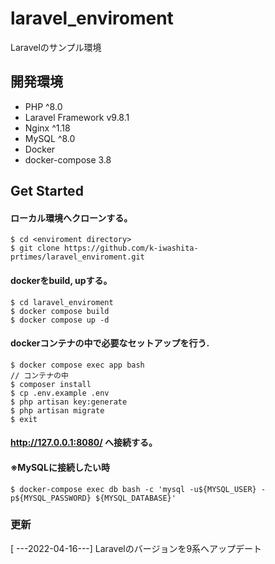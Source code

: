 # laravel_enviroment
Laravelのサンプル環境

## 開発環境
- PHP ^8.0
- Laravel Framework v9.8.1
- Nginx ^1.18
- MySQL ^8.0
- Docker
- docker-compose 3.8


## Get Started


#### ローカル環境へクローンする。
```
$ cd <enviroment directory>
$ git clone https://github.com/k-iwashita-prtimes/laravel_enviroment.git
```

#### dockerをbuild, upする。
```
$ cd laravel_enviroment
$ docker compose build
$ docker compose up -d 
```

#### dockerコンテナの中で必要なセットアップを行う.
```
$ docker compose exec app bash
// コンテナの中
$ composer install
$ cp .env.example .env
$ php artisan key:generate
$ php artisan migrate
$ exit 
```

#### http://127.0.0.1:8080/ へ接続する。


#### ※MySQLに接続したい時
```
$ docker-compose exec db bash -c 'mysql -u${MYSQL_USER} -p${MYSQL_PASSWORD} ${MYSQL_DATABASE}'
```

### 更新
[ ---2022-04-16---] Laravelのバージョンを9系へアップデート
